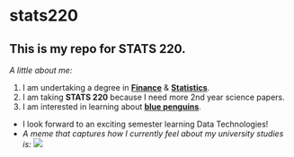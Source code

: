 # stats220

## This is my repo for STATS 220. 

<em>A little about me:</em>

1. I am undertaking a degree in [**Finance**](https://media.tenor.com/tWLm4R_W3-MAAAAM/financial-advisor-jet760.gif) & [**Statistics**](https://media.tenor.com/80EXmSbQc2MAAAAM/andre-braugher-statistics-is-so-beautiful.gif).
2. I am taking **STATS 220** because I need more 2nd year science papers.
3. I am interested in learning about [**blue penguins**](https://media.tenor.com/0emsXzzWKMkAAAAM/penguins-and-phillip-island-private-tours.gif).

* I look forward to an exciting semester learning Data Technologies!
* <em>A meme that captures how I currently feel about my university studies is:</em>
 ![](https://media.tenor.com/tat1oNfdwLMAAAAe/kassypoo.png)
